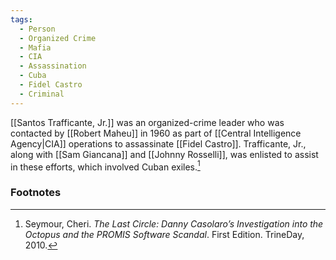 ```yaml
---
tags:
  - Person
  - Organized Crime
  - Mafia
  - CIA
  - Assassination
  - Cuba
  - Fidel Castro
  - Criminal
---
```

[[Santos Trafficante, Jr.]] was an organized-crime leader who was contacted by [[Robert Maheu]] in 1960 as part of [[Central Intelligence Agency|CIA]] operations to assassinate [[Fidel Castro]]. Trafficante, Jr., along with [[Sam Giancana]] and [[Johnny Rosselli]], was enlisted to assist in these efforts, which involved Cuban exiles.[^1]
### Footnotes

[^1]: Seymour, Cheri. *The Last Circle: Danny Casolaro’s Investigation into the Octopus and the PROMIS Software Scandal*. First Edition. TrineDay, 2010.
